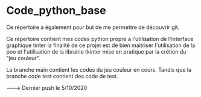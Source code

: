 # Code_python_base

Ce répertoire a également pour but de me permettre de découvrir git.

Ce répertoire contient mes codes python propre a l'utilisation de l'interface graphique tinter la finalité de ce projet
est de bien maitriser l'utilisation de la poo et l'utilisation de la librairie tkinter mise en pratique par la crétion du "jeu couleur".

La branche main contient les codes du jeu couleur en cours.
Tandis que la branche code test contient des code de test.

---> Dernier push le 5/10/2020

